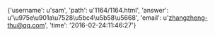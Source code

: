 {'username': u'sam', 'path': u'1164/1164.html', 'answer': u'\u975e\u901a\u7528\u5bc4\u5b58\u5668', 'email': u'zhangzheng-thu@qq.com', 'time': '2016-02-24:11:46:27'}